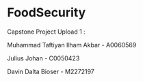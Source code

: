 # FoodSecurity
Capstone Project
Upload 1 :

Muhammad Taftiyan Ilham Akbar - A0060569

Julius Johan - C0050423

Davin Dalta Bioser - M2272197
